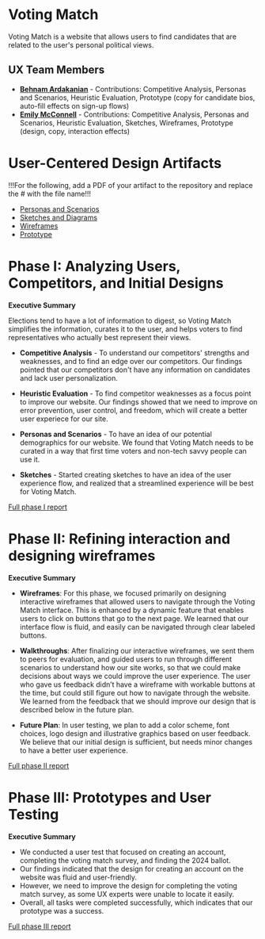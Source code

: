 
# Voting Match

Voting Match is a website that allows users to find candidates that are related to the user's personal political views.

## UX Team Members

* **[Behnam Ardakanian](https://usabilityengineering.github.io/ux-portfolio-bardakanian/)** - Contributions: Competitive Analysis, Personas and Scenarios, Heuristic Evaluation, Prototype (copy for candidate bios, auto-fill effects on sign-up flows)
* **[Emily McConnell](https://usabilityengineering.github.io/ux-portfolio-egmcconnell/)** - Contributions: Competitive Analysis, Personas and Scenarios, Heuristic Evaluation, Sketches, Wireframes, Prototype (design, copy, interaction effects)

# User-Centered Design Artifacts
 
!!!For the following, add a PDF of your artifact to the repository and replace the # with the file name!!!
* [Personas and Scenarios](personas/)
* [Sketches and Diagrams](sketches/)
* [Wireframes](wireframes/)
* [Prototype](https://xd.adobe.com/view/4c4d1c0e-ffb9-4696-ac29-5aa7a106d4df-191e/)

# Phase I: Analyzing Users, Competitors, and Initial Designs

**Executive Summary**

Elections tend to have a lot of information to digest, so Voting Match simplifies the information, curates it to the user, and helps voters to find representatives who actually best represent their views.

* **Competitive Analysis** -  To understand our competitors' strengths and weaknesses, and to find an edge over our competitors. Our findings pointed that our competitors don't have any information on candidates and lack user personalization.
 
* **Heuristic Evaluation** - To find competitor weaknesses as a focus point to improve our website. Our findings showed that we need to improve on error prevention, user control, and freedom, which will create a better user experiece for our site. 

* **Personas and Scenarios** - To have an idea of our potential demographics for our website. We found that Voting Match needs to be curated in a way that first time voters and non-tech savvy people can use it.
 
* **Sketches** -  Started creating sketches to have an idea of the user experience flow, and realized that a streamlined experience will be best for Voting Match.

[Full phase I report](phaseI/)

# Phase II: Refining interaction and designing wireframes

**Executive Summary**

* **Wireframes**: For this phase, we focused primarily on designing interactive wireframes that allowed users to navigate through the Voting Match interface. This is enhanced by a dynamic feature that enables users to click on buttons that go to the next page. We learned that our interface flow is fluid, and easily can be navigated through clear labeled buttons.

* **Walkthroughs**: After finalizing our interactive wireframes, we sent them to peers for evaluation, and guided users to run through different scenarios to understand how our site works, so that we could make decisions about ways we could improve the user experience. The user who gave us feedback didn’t have a wireframe with workable buttons at the time, but could still figure out how to navigate through the website. We learned from the feedback that we should improve our design that is described below in the future plan.

* **Future Plan**: In user testing, we plan to add a color scheme, font choices, logo design and illustrative graphics based on user feedback. We believe that our initial design is sufficient, but needs minor changes to have a better user experience.

[Full phase II report](phaseII/)

# Phase III: Prototypes and User Testing

**Executive Summary**
* We conducted a user test that focused on creating an account, completing the voting match survey, and finding the 2024 ballot.
* Our findings indicated that the design for creating an account on the website was fluid and user-friendly.
* However, we need to improve the design for completing the voting match survey, as some UX experts were unable to locate it easily. 
* Overall, all tasks were completed successfully, which indicates that our prototype was a success.

[Full phase III report](phaseIII/)
